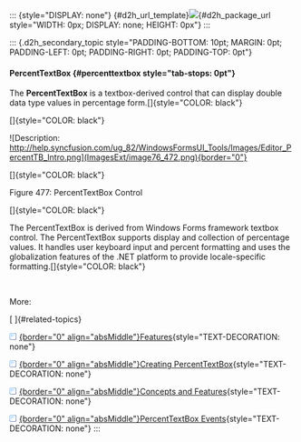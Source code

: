 ::: {style="DISPLAY: none"}
[](ms-xhelp:///?Id=d2h_url_template){#d2h_url_template}![](!package_url!){#d2h_package_url style="WIDTH: 0px; DISPLAY: none; HEIGHT: 0px"}
:::

::: {.d2h_secondary_topic style="PADDING-BOTTOM: 10pt; MARGIN: 0pt; PADDING-LEFT: 0pt; PADDING-RIGHT: 0pt; PADDING-TOP: 0pt"}
#### PercentTextBox {#percenttextbox style="tab-stops: 0pt"}

The **PercentTextBox** is a textbox-derived control that can display double data type values in percentage form.[]{style="COLOR: black"}

[]{style="COLOR: black"} 

![Description: http://help.syncfusion.com/ug_82/WindowsFormsUI_Tools/Images/Editor_PercentTB_Intro.png](ImagesExt/image76_472.png){border="0"}

[]{style="COLOR: black"} 

Figure 477: PercentTextBox Control

[]{style="COLOR: black"} 

The PercentTextBox is derived from Windows Forms framework textbox control. The PercentTextBox supports display and collection of percentage values. It handles user keyboard input and percent formatting and uses the globalization features of the .NET platform to provide locale-specific formatting.[]{style="COLOR: black"}

 

More:

[ ]{#related-topics}

[![](button.gif){border="0" align="absMiddle"}Features](ms-xhelp:///?Id=797ac96c-d64d-4303-9252-1b16f9f11186){style="TEXT-DECORATION: none"}

[![](button.gif){border="0" align="absMiddle"}Creating PercentTextBox](ms-xhelp:///?Id=bc10a887-5b56-4655-9f85-6e6bb04cee04){style="TEXT-DECORATION: none"}

[![](button.gif){border="0" align="absMiddle"}Concepts and Features](ms-xhelp:///?Id=23fcb3f1-689e-4722-9891-5d417e6cfffa){style="TEXT-DECORATION: none"}

[![](button.gif){border="0" align="absMiddle"}PercentTextBox Events](ms-xhelp:///?Id=302bf8d9-d1d8-47ae-9efd-24ca987fdc0f){style="TEXT-DECORATION: none"}
:::
